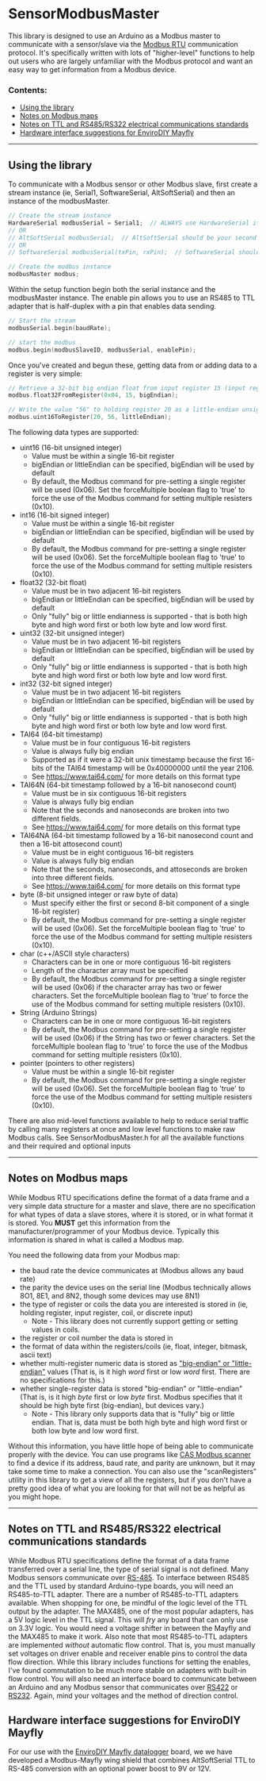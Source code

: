 # SensorModbusMaster

This library is designed to use an Arduino as a Modbus master to communicate with a sensor/slave via the [Modbus RTU](https://en.wikipedia.org/wiki/Modbus) communication protocol.  It's specifically written with lots of "higher-level" functions to help out users who are largely unfamiliar with the Modbus protocol and want an easy way to get information from a Modbus device.

### Contents:
- [Using the library](#usingLibrary)
- [Notes on Modbus maps](#notesModbusMaps)
- [Notes on TTL and RS485/RS322 electrical communications standards](#notesRS485)
- [Hardware interface suggestions for EnviroDIY Mayfly](#hardwareMayfly)

_____

## <a name="usingLibrary"></a>Using the library

To communicate with a Modbus sensor or other Modbus slave, first create a stream instance (ie, Serial1, SoftwareSerial, AltSoftSerial) and then an instance of the modbusMaster.

```cpp
// Create the stream instance
HardwareSerial modbusSerial = Serial1;  // ALWAYS use HardwareSerial if it's an option
// OR
// AltSoftSerial modbusSerial;  // AltSoftSerial should be your second choice, if your board is supported
// OR
// SoftwareSerial modbusSerial(txPin, rxPin);  // SoftwareSerial should be your last choice.

// Create the modbus instance
modbusMaster modbus;
```

Within the setup function begin both the serial instance and the modbusMaster instance.  The enable pin allows you to use an RS485 to TTL adapter that is half-duplex with a pin that enables data sending.

```cpp
// Start the stream
modbusSerial.begin(baudRate);

// start the modbus
modbus.begin(modbusSlaveID, modbusSerial, enablePin);
```

Once you've created and begun these, getting data from or adding data to a register is very simple:

```cpp
// Retrieve a 32-bit big endian float from input register 15 (input registers are called with 0x04)
modbus.float32FromRegister(0x04, 15, bigEndian);

// Write the value "56" to holding register 20 as a little-endian unsigned 16-bit integer
modbus.uint16ToRegister(20, 56, littleEndian);
```

The following data types are supported:
- uint16 (16-bit unsigned integer)
    - Value must be within a single 16-bit register
    - bigEndian or littleEndian can be specified, bigEndian will be used by default
    - By default, the Modbus command for pre-setting a single register will be used (0x06).  Set the forceMultiple boolean flag to 'true' to force the use of the Modbus command for setting multiple resisters (0x10).
- int16 (16-bit signed integer)
    - Value must be within a single 16-bit register
    - bigEndian or littleEndian can be specified, bigEndian will be used by default
    - By default, the Modbus command for pre-setting a single register will be used (0x06).  Set the forceMultiple boolean flag to 'true' to force the use of the Modbus command for setting multiple resisters (0x10).
- float32 (32-bit float)
    - Value must be in two adjacent 16-bit registers
    - bigEndian or littleEndian can be specified, bigEndian will be used by default
    - Only "fully" big or little endianness is supported - that is both high byte and high word first or both low byte and low word first.
- uint32 (32-bit unsigned integer)
    - Value must be in two adjacent 16-bit registers
    - bigEndian or littleEndian can be specified, bigEndian will be used by default
    - Only "fully" big or little endianness is supported - that is both high byte and high word first or both low byte and low word first.
- int32 (32-bit signed integer)
    - Value must be in two adjacent 16-bit registers
    - bigEndian or littleEndian can be specified, bigEndian will be used by default
    - Only "fully" big or little endianness is supported - that is both high byte and high word first or both low byte and low word first.
- TAI64 (64-bit timestamp)
    - Value must be in four contiguous 16-bit registers
    - Value is always fully big endian
    - Supported as if it were a 32-bit unix timestamp because the first 16-bits of the TAI64 timestamp will be 0x40000000 until the year 2106.
    - See https://www.tai64.com/ for more details on this format type
- TAI64N (64-bit timestamp followed by a 16-bit nanosecond count)
    - Value must be in six contiguous 16-bit registers
    - Value is always fully big endian
    - Note that the seconds and nanoseconds are broken into two different fields.
    - See https://www.tai64.com/ for more details on this format type
- TAI64NA (64-bit timestamp followed by a 16-bit nanosecond count and then a 16-bit attosecond count)
    - Value must be in eight contiguous 16-bit registers
    - Value is always fully big endian
    - Note that the seconds, nanoseconds, and attoseconds are broken into three different fields.
    - See https://www.tai64.com/ for more details on this format type
- byte (8-bit unsigned integer or raw byte of data)
    - Must specify either the first or second 8-bit component of a single 16-bit register)
    - By default, the Modbus command for pre-setting a single register will be used (0x06).  Set the forceMultiple boolean flag to 'true' to force the use of the Modbus command for setting multiple resisters (0x10).
- char (c++/ASCII style characters)
    - Characters can be in one or more contiguous 16-bit registers
    - Length of the character array must be specified
    - By default, the Modbus command for pre-setting a single register will be used (0x06) if the character array has two or fewer characters.  Set the forceMultiple boolean flag to 'true' to force the use of the Modbus command for setting multiple resisters (0x10).
- String (Arduino Strings)
    - Characters can be in one or more contiguous 16-bit registers
    - By default, the Modbus command for pre-setting a single register will be used (0x06) if the String has two or fewer characters.  Set the forceMultiple boolean flag to 'true' to force the use of the Modbus command for setting multiple resisters (0x10).
- pointer (pointers to other registers)
    - Value must be within a single 16-bit register
    - By default, the Modbus command for pre-setting a single register will be used (0x06).  Set the forceMultiple boolean flag to 'true' to force the use of the Modbus command for setting multiple resisters (0x10).

There are also mid-level functions available to help to reduce serial traffic by calling many registers at once and low level functions to make raw Modbus calls.  See SensorModbusMaster.h for all the available functions and their required and optional inputs
_____


## <a name="notesModbusMaps"></a>Notes on Modbus maps
While Modbus RTU specifications define the format of a data frame and a very simple data structure for a master and slave, there are no specification for what types of data a slave stores, where it is stored, or in what format it is stored.  You **MUST** get this information from the manufacturer/programmer of your Modbus device.  Typically this information is shared in what is called a Modbus map.

You need the following data from your Modbus map:
- the baud rate the device communicates at (Modbus allows any baud rate)
- the parity the device uses on the serial line (Modbus technically allows 8O1, 8E1, and 8N2, though some devices may use 8N1)
- the type of register or coils the data you are interested is stored in (ie, holding register, input register, coil, or discrete input)
    - Note - This library does not currently support getting or setting values in coils.
- the register or coil number the data is stored in
- the format of data within the registers/coils (ie, float, integer, bitmask, ascii text)
- whether multi-register numeric data is stored as ["big-endian" or "little-endian"](https://en.wikipedia.org/wiki/Endianness) values (That is, is it high _word_ first or low _word_ first.  There are no specifications for this.)
- whether single-register data is stored "big-endian" or "little-endian" (That is, is it high _byte_ first or low _byte_ first.  Modbus specifies that it should be high byte first (big-endian), but devices vary.)
    - Note - This library only supports data that is "fully" big or little endian.  That is, data must be both high byte and high word first or both low byte and low word first.

Without this information, you have little hope of being able to communicate properly with the device.  You can use programs like [CAS Modbus scanner](http://www.chipkin.com/cas-modbus-scanner/) to find a device if its address, baud rate, and parity are unknown, but it may take some time to make a connection.  You can also use the "scanRegisters" utility in this library to get a view of all the registers, but if you don't have a pretty good idea of what you are looking for that will not be as helpful as you might hope.
_____


## <a name="notesRS485"></a>Notes on TTL and RS485/RS322 electrical communications standards
While Modbus RTU specifications define the format of a data frame transferred over a serial line, the type of serial signal is not defined.  Many Modbus sensors communicate over [RS-485](https://en.wikipedia.org/wiki/RS-485).  To interface between RS485 and the TTL used by standard Arduino-type boards, you will need an RS485-to-TTL adapter. There are a number of RS485-to-TTL adapters available.  When shopping for one, be mindful of the logic level of the TTL output by the adapter.  The MAX485, one of the most popular adapters, has a 5V logic level in the TTL signal.  This will _fry_ any board that can only use on 3.3V logic.  You would need a voltage shifter in between the Mayfly and the MAX485 to make it work.  Also note that most RS485-to-TTL adapters are implemented _without_ automatic flow control.  That is, you must manually set voltages on driver enable and receiver enable pins to control the data flow direction.  While this library includes functions for setting the enables, I've found commutation to be much more stable on adapters with built-in flow control.  You will also need an interface board to communicate between an Arduino and any Modbus sensor that communicates over [RS422](https://en.wikipedia.org/wiki/RS-422) or [RS232](https://en.wikipedia.org/wiki/RS-232).  Again, mind your voltages and the method of direction control.

## <a name="hardwareMayfly"></a>Hardware interface suggestions for EnviroDIY Mayfly
For our use with the [EnviroDIY Mayfly datalogger](https://github.com/EnviroDIY/EnviroDIY_Mayfly_Logger) board, we we have developed a Modbus-Mayfly wing shield that combines AltSoftSerial TTL to RS-485 conversion with an optional power boost to 9V or 12V. 
